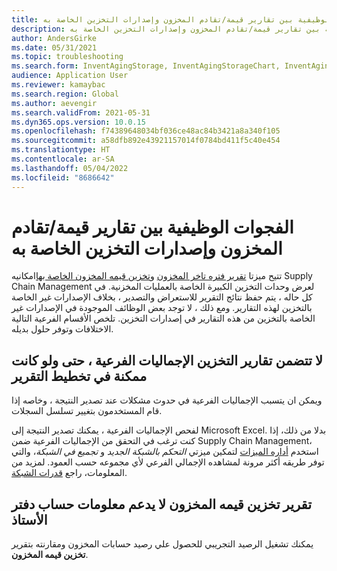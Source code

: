 ```yaml
---
title: الفجوات الوظيفية بين تقارير قيمة/تقادم المخزون وإصدارات التخزين الخاصة به
description: الفجوات الوظيفية بين تقارير قيمة/تقادم المخزون وإصدارات التخزين الخاصة به
author: AndersGirke
ms.date: 05/31/2021
ms.topic: troubleshooting
ms.search.form: InventAgingStorage, InventAgingStorageChart, InventAgingStorageDetails
audience: Application User
ms.reviewer: kamaybac
ms.search.region: Global
ms.author: aevengir
ms.search.validFrom: 2021-05-31
ms.dyn365.ops.version: 10.0.15
ms.openlocfilehash: f74389648034bf036ce48ac84b3421a8a340f105
ms.sourcegitcommit: a58dfb892e43921157014f0784bd411f5c40e454
ms.translationtype: HT
ms.contentlocale: ar-SA
ms.lasthandoff: 05/04/2022
ms.locfileid: "8686642"
---
```

# <a name="functional-gaps-between-inventory-valueaging-reports-and-their-storage-versions"></a>الفجوات الوظيفية بين تقارير قيمة/تقادم المخزون وإصدارات التخزين الخاصة به

تتيح ميزتا [تقرير فتره تاخر المخزون](/dynamics365/supply-chain/cost-management/inventory-aging-report-storage) و[تخزين قيمه المخزون الخاصة بها](/dynamics365/supply-chain/cost-management/inventory-value-report-storage)امكانيه Supply Chain Management لعرض وحدات التخزين الكبيرة الخاصة بالعمليات المخزنية. في كل حاله ، يتم حفظ نتائج التقرير للاستعراض والتصدير ، بخلاف الإصدارات غير الخاصة بالتخزين لهذه التقارير. ومع ذلك ، لا توجد بعض الوظائف الموجودة في الإصدارات غير الخاصة بالتخزين من هذه التقارير في إصدارات التخزين. تلخص الأقسام الفرعية التالية الاختلافات وتوفر حلول بديله.

## <a name="storage-reports-dont-include-subtotals-even-if-they-are-enabled-in-the-report-layout"></a>لا تتضمن تقارير التخزين الإجماليات الفرعية ، حتى ولو كانت ممكنة في تخطيط التقرير

ويمكن ان يتسبب الإجماليات الفرعية في حدوث مشكلات عند تصدير النتيجة ، وخاصه إذا قام المستخدمون بتغيير تسلسل السجلات.

لفحص الإجماليات الفرعية ، يمكنك تصدير النتيجة إلى Microsoft Excel. بدلا من ذلك، إذا كنت ترغب في التحقق من الإجماليات الفرعية ضمن Supply Chain Management، استخدم [أداره الميزات](/dynamics365/fin-ops-core/fin-ops/get-started/feature-management/feature-management-overview) لتمكين ميزتي *التحكم بالشبكة الجديد* و *تجميع في الشبكة*، والتي توفر طريقه أكثر مرونة لمشاهده الإجمالي الفرعي لأي مجموعه حسب العمود. لمزيد من المعلومات، راجع [قدرات الشبكة](/dynamics365/fin-ops-core/fin-ops/get-started/grid-capabilities).

## <a name="inventory-value-storage-report-doesnt-support-ledger-account-information"></a>تقرير تخزين قيمه المخزون لا يدعم معلومات حساب دفتر الأستاذ

يمكنك تشغيل الرصيد التجريبي للحصول علي رصيد حسابات المخزون ومقارنته بتقرير **تخزين قيمه المخزون**.
